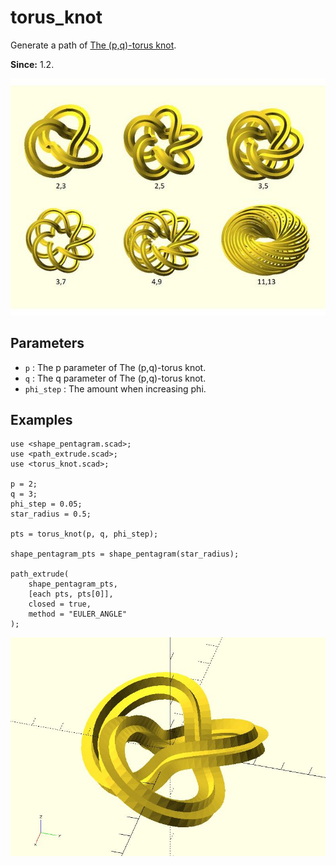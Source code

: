 # torus_knot 

Generate a path of [The (p,q)-torus knot](https://en.wikipedia.org/wiki/Torus_knot).

**Since:** 1.2.

![torus_knot](images/lib3x-torus_knot-1.JPG)

## Parameters

- `p` : The p parameter of The (p,q)-torus knot. 
- `q` : The q parameter of The (p,q)-torus knot. 
- `phi_step` : The amount when increasing phi. 

## Examples

	use <shape_pentagram.scad>;
	use <path_extrude.scad>;
	use <torus_knot.scad>;

	p = 2;
	q = 3;
	phi_step = 0.05;
	star_radius = 0.5;

	pts = torus_knot(p, q, phi_step);

	shape_pentagram_pts = shape_pentagram(star_radius);

	path_extrude(
		shape_pentagram_pts, 
        [each pts, pts[0]], 
		closed = true,
		method = "EULER_ANGLE"
	);

![torus_knot](images/lib3x-torus_knot-2.JPG)

